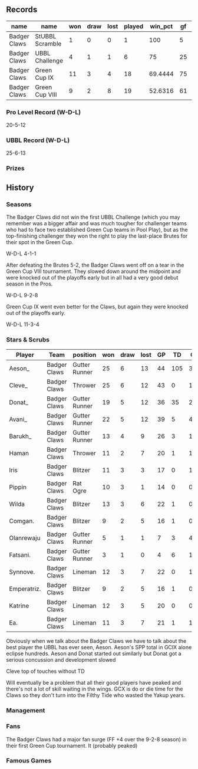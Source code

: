 ## Records

| name         | name            | won  | draw | lost | played | win_pct | gf   | ga   | cas  | tcdiff | ff   |
|--------------|-----------------|------|------|------|--------|---------|------|------|------|--------|------|
| Badger Claws | StUBBL Scramble |    1 |    0 |    0 |      1 |     100 |    5 |    2 |    0 |     -4 |    0 |
| Badger Claws | UBBL Challenge  |    4 |    1 |    1 |      6 |      75 |   25 |   19 |    5 |      2 |    1 |
| Badger Claws | Green Cup IX    |   11 |    3 |    4 |     18 | 69.4444 |   75 |   56 |   20 |    -20 |    0 |
| Badger Claws | Green Cup VIII  |    9 |    2 |    8 |     19 | 52.6316 |   61 |   57 |   15 |    -32 |    4 |

### Pro Level Record (W-D-L)

20-5-12

### UBBL Record (W-D-L)

25-6-13

### Prizes

## History

### Seasons

The Badger Claws did not win the first UBBL Challenge (which you may remember was a bigger affair and was much tougher for challenger teams who had to face two established Green Cup teams in Pool Play), but as the top-finishing challenger they won the right to play the last-place Brutes for their spot in the Green Cup.

W-D-L 4-1-1

After defeating the Brutes 5-2, the Badger Claws went off on a tear in the Green Cup VIII tournament. They slowed down around the midpoint and were knocked out of the playoffs early but in all had a very good debut season in the Pros.

W-D-L 9-2-8

Green Cup IX went even better for the Claws, but again they were knocked out of the playoffs early.

W-D-L 11-3-4

### Stars & Scrubs

| Player      | Team         | position      | won  | draw | lost | GP   | TD   | Cp | Int | BH   | SI   | Ki   | MVP  | SPP  |
|-------------|--------------|---------------|------|------|------|------|------|-------------|---------------|------|------|------|------|------|
| Aeson_      | Badger Claws | Gutter Runner |   25 |    6 |   13 |   44 |  105 |           3 |             0 |    0 |    0 |    0 |    7 |  353 |
| Cleve_      | Badger Claws | Thrower       |   25 |    6 |   12 |   43 |    0 |         114 |             0 |    0 |    0 |    0 |    3 |  129 |
| Donat_      | Badger Claws | Gutter Runner |   19 |    5 |   12 |   36 |   35 |           2 |             0 |    1 |    0 |    0 |    0 |  109 |
| Avani_      | Badger Claws | Gutter Runner |   22 |    5 |   12 |   39 |    5 |           4 |             1 |    3 |    0 |    0 |    5 |   52 |
| Barukh_     | Badger Claws | Gutter Runner |   13 |    4 |    9 |   26 |    3 |          12 |             1 |    0 |    0 |    0 |    3 |   38 |
| Haman       | Badger Claws | Thrower       |   11 |    2 |    7 |   20 |    1 |          12 |             1 |    2 |    0 |    1 |    2 |   33 |
| Iris        | Badger Claws | Blitzer       |   11 |    3 |    3 |   17 |    0 |           1 |             0 |    3 |    0 |    0 |    4 |   27 |
| Pippin      | Badger Claws | Rat Ogre      |   10 |    3 |    1 |   14 |    0 |           0 |             0 |    3 |    3 |    1 |    2 |   24 |
| Wilda       | Badger Claws | Blitzer       |   13 |    3 |    6 |   22 |    1 |           0 |             0 |    3 |    1 |    1 |    2 |   23 |
| Comgan.     | Badger Claws | Blitzer       |    9 |    2 |    5 |   16 |    1 |           0 |             0 |    3 |    2 |    0 |    2 |   23 |
| Olanrewaju  | Badger Claws | Gutter Runner |    5 |    1 |    1 |    7 |    3 |           4 |             1 |    0 |    0 |    0 |    1 |   20 |
| Fatsani.    | Badger Claws | Gutter Runner |    3 |    1 |    0 |    4 |    6 |           1 |             0 |    0 |    0 |    0 |    0 |   19 |
| Synnove.    | Badger Claws | Lineman       |   12 |    3 |    7 |   22 |    0 |           1 |             0 |    1 |    0 |    0 |    3 |   18 |
| Emperatriz. | Badger Claws | Blitzer       |    9 |    2 |    5 |   16 |    1 |           0 |             2 |    2 |    0 |    1 |    1 |   18 |
| Katrine     | Badger Claws | Lineman       |   12 |    3 |    5 |   20 |    0 |           0 |             0 |    2 |    0 |    1 |    2 |   16 |
| Ea.         | Badger Claws | Lineman       |   11 |    3 |    7 |   21 |    1 |           1 |             1 |    0 |    0 |    0 |    2 |   16 |


Obviously when we talk about the Badger Claws we have to talk about the best player the UBBL has ever seen, Aeson. Aeson's SPP total in GCIX alone eclipse hundreds.
Aeson and Donat started out similarly but Donat got a serious concussion and development slowed

Cleve top of touches without TD

Will eventually be a problem that all their good players have peaked and there's not a lot of skill waiting in the wings. GCX is do or die time for the Claws so they don't turn into the Filthy Tide who wasted the Yakup years.

### Management

### Fans

The Badger Claws had a major fan surge (FF +4 over the 9-2-8 season) in their first Green Cup tournament. It (probably peaked)

### Famous Games
